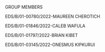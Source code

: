 GROUP MEMBERS

EDS/B/01-00780/2022-MAUREEN CHEROTICH

EDS/B/01-01846/2022-CALEB WAFULA

EDS/B/01-01797/2022-BRIAN KIBET

EDS/B/01-03145/2022-ONESMUS KIPKURUI
